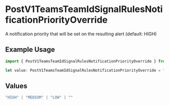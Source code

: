 # PostV1TeamsTeamIdSignalRulesNotificationPriorityOverride

A notification priority that will be set on the resulting alert (default: HIGH)

## Example Usage

```typescript
import { PostV1TeamsTeamIdSignalRulesNotificationPriorityOverride } from "firehydrant-typescript-sdk/models/components";

let value: PostV1TeamsTeamIdSignalRulesNotificationPriorityOverride = "LOW";
```

## Values

```typescript
"HIGH" | "MEDIUM" | "LOW" | ""
```